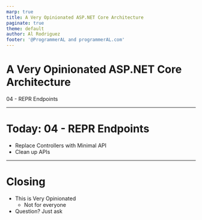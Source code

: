 ```yaml
---
marp: true
title: A Very Opinionated ASP.NET Core Architecture
paginate: true
theme: default
author: Al Rodriguez
footer: '@ProgrammerAL and programmerAL.com'
---
```


# A Very Opinionated ASP.NET Core Architecture

04 - REPR Endpoints

---

# Today: 04 - REPR Endpoints

- Replace Controllers with Minimal API
- Clean up APIs

---

# Closing

- This is Very Opinionated
  - Not for everyone
- Question? Just ask

